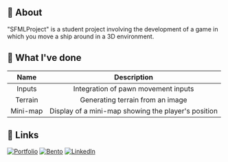 ## 📝 About

"SFMLProject" is a student project involving the development of a game in which you move a ship around in a 3D environment.

## 💼 What I've done

| Name             | Description                             |
| :--------------: | :-------------------------------------: |
| Inputs           | Integration of pawn movement inputs     |
| Terrain          | Generating terrain from an image        |
| Mini-map         | Display of a mini-map showing the player's position |

## 🔗 Links

[![Portfolio](https://img.shields.io/badge/portfolio-000000?style=for-the-badge)](https://mduflot.github.io/Portfolio/index.html)
[![Bento](https://img.shields.io/badge/bento-768CFF?style=for-the-badge&logo=bento&logoColor=white)](https://bento.me/maximeduflot/)
[![LinkedIn](https://img.shields.io/badge/linkedin-0A66C2?style=for-the-badge)](https://www.linkedin.com/in/maxime-duflot/)
